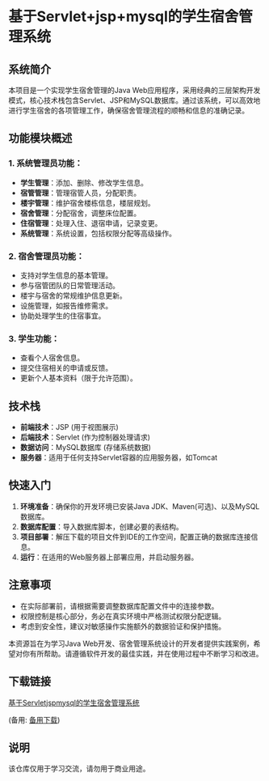 # 基于Servlet+jsp+mysql的学生宿舍管理系统

## 系统简介
本项目是一个实现学生宿舍管理的Java Web应用程序，采用经典的三层架构开发模式，核心技术栈包含Servlet、JSP和MySQL数据库。通过该系统，可以高效地进行学生宿舍的各项管理工作，确保宿舍管理流程的顺畅和信息的准确记录。

## 功能模块概述

### 1. 系统管理员功能：
- **学生管理**：添加、删除、修改学生信息。
- **宿管管理**：管理宿管人员，分配职责。
- **楼宇管理**：维护宿舍楼栋信息，楼层规划。
- **宿舍管理**：分配宿舍，调整床位配置。
- **住宿管理**：处理入住、退宿申请，记录变更。
- **系统管理**：系统设置，包括权限分配等高级操作。

### 2. 宿舍管理员功能：
- 支持对学生信息的基本管理。
- 参与宿管团队的日常管理活动。
- 楼宇与宿舍的常规维护信息更新。
- 设施管理，如报告维修需求。
- 协助处理学生的住宿事宜。

### 3. 学生功能：
- 查看个人宿舍信息。
- 提交住宿相关的申请或反馈。
- 更新个人基本资料（限于允许范围）。

## 技术栈
- **前端技术**：JSP (用于视图展示)
- **后端技术**：Servlet (作为控制器处理请求)
- **数据访问**：MySQL数据库 (存储系统数据)
- **服务器**：适用于任何支持Servlet容器的应用服务器，如Tomcat

## 快速入门
1. **环境准备**：确保你的开发环境已安装Java JDK、Maven(可选)、以及MySQL数据库。
2. **数据库配置**：导入数据库脚本，创建必要的表结构。
3. **项目部署**：解压下载的项目文件到IDE的工作空间，配置正确的数据库连接信息。
4. **运行**：在适用的Web服务器上部署应用，并启动服务器。

## 注意事项
- 在实际部署前，请根据需要调整数据库配置文件中的连接参数。
- 权限控制是核心部分，务必在真实环境中严格测试权限分配逻辑。
- 考虑到安全性，建议对敏感操作实施额外的数据验证和保护措施。

本资源旨在为学习Java Web开发、宿舍管理系统设计的开发者提供实践案例，希望对你有所帮助。请遵循软件开发的最佳实践，并在使用过程中不断学习和改进。

## 下载链接
[基于Servletjspmysql的学生宿舍管理系统](https://pan.quark.cn/s/fbd4ff7f919d) 

(备用: [备用下载](https://pan.baidu.com/s/1bBK8aAkArfTvsh_el6Usgw?pwd=1234))

## 说明

该仓库仅用于学习交流，请勿用于商业用途。
